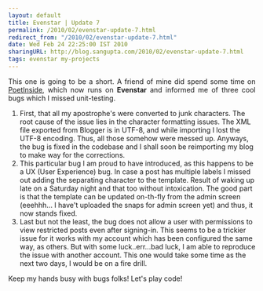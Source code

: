 ```yaml
---
layout: default
title: Evenstar | Update 7
permalink: /2010/02/evenstar-update-7.html
redirect_from: "/2010/02/evenstar-update-7.html"
date: Wed Feb 24 22:25:00 IST 2010
sharingURL: http://blog.sangupta.com/2010/02/evenstar-update-7.html
tags: evenstar my-projects
---
```

<p align="justify">This one is going to be a short. A friend of mine did spend some time on <a href="http://www.poetinside.com">PoetInside</a>, which now runs on <b>Evenstar</b> and informed me of three cool bugs which I missed unit-testing.<br></p>
<ol>
    <li>First, that all my apostrophe's were converted to junk characters. The root cause of the issue lies in the character formatting issues. The XML file exported from Blogger is in UTF-8, and while importing I lost the UTF-8 encoding. Thus, all those somehow were messed up. Anyways, the bug is fixed in the codebase and I shall soon be reimporting my blog to make way for the corrections.</li>
    <li>This particular bug I am proud to have introduced, as this happens to be a UX (User Experience) bug. In case a post has multiple labels I missed out adding the separating character to the template. Result of waking up late on a Saturday night and that too without intoxication. The good part is that the template can be updated on-th-fly from the admin screen (eeehhh... I have't uploaded the snaps for admin screen yet) and thus, it now stands fixed.</li>
    <li>Last but not the least, the bug does not allow a user with permissions to view restricted posts even after signing-in. This seems to be a trickier issue for it works with my account which has been configured the same way, as others. But with some luck..err...bad luck, I am able to reproduce the issue with another account. This one would take some time as the next two days, I would be on a fire drill.</li>
</ol>Keep my hands busy with bugs folks! Let's play code!
<br>
<p></p>
